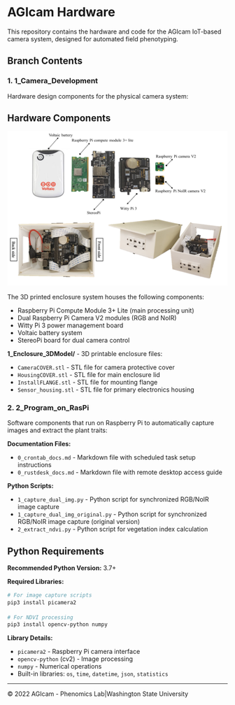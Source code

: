 # AGIcam Hardware
This repository contains the hardware and code for the AGIcam IoT-based camera system, designed for automated field phenotyping.

## Branch Contents

### 1. **1_Camera_Development**
Hardware design components for the physical camera system:

## Hardware Components

![AGIcam Hardware Assembly](https://github.com/WorasitSangjan/IoT-based-Camera-Development/blob/main/1_Camera_Development/image/camera.png)

The 3D printed enclosure system houses the following components:
- Raspberry Pi Compute Module 3+ Lite (main processing unit)
- Dual Raspberry Pi Camera V2 modules (RGB and NoIR)
- Witty Pi 3 power management board
- Voltaic battery system
- StereoPi board for dual camera control

**1_Enclosure_3DModel/** - 3D printable enclosure files:
- `CameraCOVER.stl` - STL file for camera protective cover
- `HousingCOVER.stl` - STL file for main enclosure lid  
- `InstallFLANGE.stl` - STL file for mounting flange
- `Sensor_housing.stl` - STL file for primary electronics housing

### 2. **2_Program_on_RasPi**
Software components that run on Raspberry Pi to automatically capture images and extract the plant traits:

**Documentation Files:**
- `0_crontab_docs.md` - Markdown file with scheduled task setup instructions
- `0_rustdesk_docs.md` - Markdown file with remote desktop access guide

**Python Scripts:**
- `1_capture_dual_img.py` - Python script for synchronized RGB/NoIR image capture
- `1_capture_dual_img_original.py` - Python script for synchronized RGB/NoIR image capture (original version)
- `2_extract_ndvi.py` - Python script for vegetation index calculation

## Python Requirements

**Recommended Python Version:** 3.7+

**Required Libraries:**
```bash
# For image capture scripts
pip3 install picamera2

# For NDVI processing
pip3 install opencv-python numpy
```

**Library Details:**
- `picamera2` - Raspberry Pi camera interface
- `opencv-python` (cv2) - Image processing
- `numpy` - Numerical operations
- Built-in libraries: `os`, `time`, `datetime`, `json`, `statistics`

---
© 2022 AGIcam - Phenomics Lab|Washington State University
